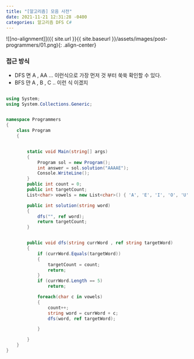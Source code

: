 ```yaml
---
title: "[알고리즘] 모음 사전"
date: 2021-11-21 12:31:28 -0400
categories: 알고리즘 DFS C#
---
```


![[no-alignment]]({{ site.url }}{{ site.baseurl }}/assets/images/post-programmers/01.png){: .align-center}


### 접근 방식

- DFS 면 A , AA ... 이런식으로 가장 먼저 것 부터 쑥쑥 확인할 수 있다.
- BFS 먄 A , B , C .. 이런 식 이겠지


```csharp

using System;
using System.Collections.Generic;


namespace Programmers
{
    class Program
    {


        static void Main(string[] args)
        {
            Program sol = new Program();
            int answer = sol.solution("AAAAE");
            Console.WriteLine();
        }
        public int count = 0;
        public int targetCount;
        List<char> vowels = new List<char>() { 'A', 'E', 'I', 'O', 'U' };

        public int solution(string word)
        {
            dfs("", ref word);
            return targetCount;
        }


        public void dfs(string currWord , ref string targetWord)
        {
            if (currWord.Equals(targetWord))
            {
                targetCount = count;
                return;
            }
            if (currWord.Length == 5)
                return;

            foreach(char c in vowels)
            {
                count++;
                string word = currWord + c;
                dfs(word, ref targetWord);

            }

        }
    }
}
```